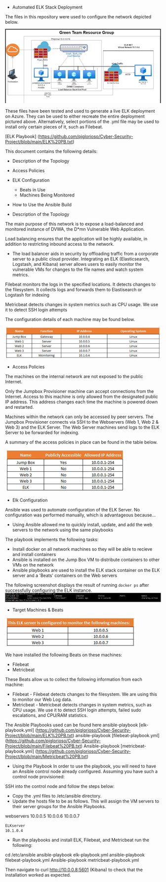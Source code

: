 ﻿* Automated ELK Stack Deployment


The files in this repository were used to configure the network depicted below.

<img src="https://github.com/pjglorioso/Cyber-Security-Project/blob/main/GreenTeamResourceELK%20Stack.JPG">

These files have been tested and used to generate a live ELK deployment on Azure. They can be used to either recreate the entire deployment pictured above. Alternatively, select portions of the .yml file may be used to install only certain pieces of it, such as Filebeat.


[ELK Playbook]
(https://github.com/pjglorioso/Cyber-Security-Project/blob/main/ELK%20PB.txt)


This document contains the following details:
* Description of the Topology
* Access Policies
* ELK Configuration
  * Beats in Use
  * Machines Being Monitored
* How to Use the Ansible Build




* Description of the Topology


The main purpose of this network is to expose a load-balanced and monitored instance of DVWA, the D*mn Vulnerable Web Application.


Load balancing ensures that the application will be highly available, in addition to restricting inbound access to the network.
- The load balancer aids in security by offloading traffic from a corporate server to a public cloud provider. 
Integrating an ELK (Elasticsearch, Logstash, and Kibana) server allows users to easily monitor the vulnerable VMs for changes to the file names and watch system metrics.


Filebeat monitors the logs in the specified locations. It detects changes to the filesystem. It collects logs and forwards them to Elastisearch or Logstash for indexing


Metricbeat detects changes in system metrics such as CPU usage. We use it to detect SSH login attempts


The configuration details of each machine may be found below.

<img src="https://github.com/pjglorioso/Cyber-Security-Project/blob/main/configurationDetailsofEachMachine.JPG">


* Access Policies


The machines on the internal network are not exposed to the public Internet. 


Only the Jumpbox Provisioner machine can accept connections from the Internet. Access to this machine is only allowed from the designated public IP address. This address changes each time the machine is powered down and restarted. 


Machines within the network can only be accessed by peer servers. The Jumpbox Provisioner connects via SSH to the Webservers (Web 1, Web 2 & Web 3) and the ELK Server. The Web Server machines send logs to the ELK Server to be forwarded for indexing.


A summary of the access policies in place can be found in the table below.
  
<img src="https://github.com/pjglorioso/Cyber-Security-Project/blob/main/AccessPolicyconfigImage.JPG">


*  Elk Configuration


Ansible was used to automate configuration of the ELK Server. No configuration was performed manually, which is advantageous because...
* Using Ansible allowed me to quickly install, update, and add the web servers to the network using the same playbooks


The playbook implements the following tasks:
* Install docker on all network machines so they will be able to recieve and install containers
* Ansible is installed on the Jump Box VM to distribute containers to other VMs on the network
* Ansible playbooks are used to install the ELK stack container on the ELK server and a 'Beats' containers on the Web servers


The following screenshot displays the result of running `docker ps` after successfully configuring the ELK instance.
<img src="https://github.com/pjglorioso/Cyber-Security-Project/blob/main/Screenshot%20of%20Docker%20ps.JPG">  

* Target Machines & Beats
<img src="https://github.com/pjglorioso/Cyber-Security-Project/blob/main/TargetMachinesForBeats.JPG">


We have installed the following Beats on these machines:


* Filebeat
* Metricbeat


These Beats allow us to collect the following information from each machine:


* Filebeat - Filebeat detects changes to the filesystem. We are using this to monitor our Web Log data.
* Metricbeat - Metricbeat detects changes in system metrics, such as CPU usage. We use it to detect SSH login attempts, failed sudo escalations, and CPU/RAM statistics.


The Ansible Playbooks used can be found here
ansible-playbook [elk-playbook.yml] (https://github.com/pjglorioso/Cyber-Security-Project/blob/main/ELK%20PB.txt)
ansible-playbook [filebeat-playbook.yml] (https://github.com/pjglorioso/Cyber-Security-Project/blob/main/Filebeat%20PB.txt)
Ansible-playbook [metricbeat-playbook.yml] (https://github.com/pjglorioso/Cyber-Security-Project/blob/main/Metricbeat%20PB.txt)

* Using the Playbook
In order to use the playbook, you will need to have an Ansible control node already configured. Assuming you have such a control node provisioned: 


SSH into the control node and follow the steps below:
- Copy the .yml files to /etc/ansible directory.
- Update the hosts file to be as follows. This will assign the VM servers to their server groups for the Ansible Playbooks.


webservers
	10.0.0.5
	10.0.0.6
	10.0.0.7
	
	ELKserver
	10.1.0.4	

- Run the playbooks and install ELK, Filebeat, and Metricbeat run the following:


cd /etc/ansible
ansible-playbook elk-playbook.yml
ansible-playbook filebeat-playbook.yml
Ansible-playbook metricbeat-playbook.yml


Then navigate to curl http://10.0.0.8:5601 (Kibana) to check that the installation worked as expected. 

